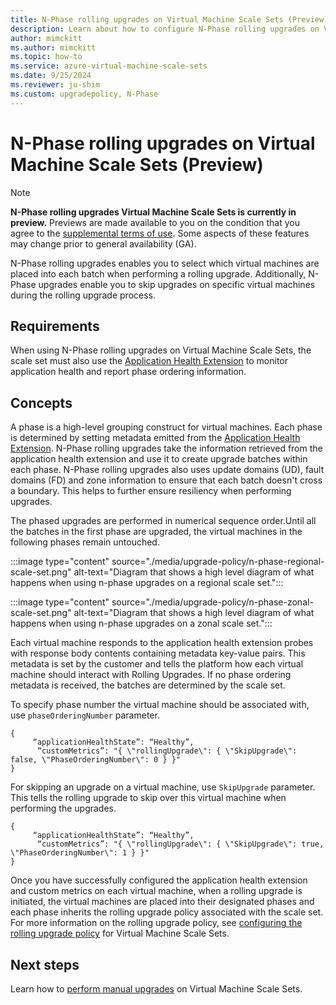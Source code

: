 ```yaml
---
title: N-Phase rolling upgrades on Virtual Machine Scale Sets (Preview)
description: Learn about how to configure N-Phase rolling upgrades on Virtual Machine Scale Sets.
author: mimckitt
ms.author: mimckitt
ms.topic: how-to
ms.service: azure-virtual-machine-scale-sets
ms.date: 9/25/2024
ms.reviewer: ju-shim
ms.custom: upgradepolicy, N-Phase
---
```

# N-Phase rolling upgrades on Virtual Machine Scale Sets (Preview)

> [!NOTE]
>**N-Phase rolling upgrades Virtual Machine Scale Sets is currently in preview.** Previews are made available to you on the condition that you agree to the [supplemental terms of use](https://azure.microsoft.com/support/legal/preview-supplemental-terms/). Some aspects of these features may change prior to general availability (GA).


N-Phase rolling upgrades enables you to select which virtual machines are placed into each batch when performing a rolling upgrade. Additionally, N-Phase upgrades enable you to skip upgrades on specific virtual machines during the rolling upgrade process. 

## Requirements

When using N-Phase rolling upgrades on Virtual Machine Scale Sets, the scale set must also use the [Application Health Extension](virtual-machine-scale-sets-health-extension.md) to monitor application health and report phase ordering information. 

## Concepts

A phase is a high-level grouping construct for virtual machines. Each phase is determined by setting metadata emitted from the [Application Health Extension](virtual-machine-scale-sets-health-extension.md). N-Phase rolling upgrades take the information retrieved from the application health extension and use it to create upgrade batches within each phase. N-Phase rolling upgrades also uses update domains (UD), fault domains (FD) and zone information to ensure that each batch doesn't cross a boundary. This helps to further ensure resiliency when performing upgrades. 

The phased upgrades are performed in numerical sequence order.Until all the batches in the first phase are upgraded, the virtual machines in the following phases remain untouched. 

:::image type="content" source="./media/upgrade-policy/n-phase-regional-scale-set.png" alt-text="Diagram that shows a high level diagram of what happens when using n-phase upgrades on a regional scale set.":::


:::image type="content" source="./media/upgrade-policy/n-phase-zonal-scale-set.png" alt-text="Diagram that shows a high level diagram of what happens when using n-phase upgrades on a zonal scale set.":::


Each virtual machine responds to the application health extension probes with response body contents containing metadata key-value pairs. This metadata is set by the customer and tells the platform how each virtual machine should interact with Rolling Upgrades. If no phase ordering metadata is received, the batches are determined by the scale set. 

To specify phase number the virtual machine should be associated with, use `phaseOrderingNumber` parameter.  

```HTTP
{
     “applicationHealthState”: “Healthy”,
      “customMetrics”: "{ \"rollingUpgrade\": { \"SkipUpgrade\": false, \"PhaseOrderingNumber\": 0 } }"
}
```

For skipping an upgrade on a virtual machine, use `SkipUpgrade` parameter. This tells the rolling upgrade to skip over this virtual machine when performing the upgrades.  

```HTTP
{
     “applicationHealthState”: “Healthy”,
      “customMetrics”: "{ \"rollingUpgrade\": { \"SkipUpgrade\": true, \"PhaseOrderingNumber\": 1 } }"
}
```

Once you have successfully configured the application health extension and custom metrics on each virtual machine, when a rolling upgrade is initiated, the virtual machines are placed into their designated phases and each phase inherits the rolling upgrade policy associated with the scale set. For more information on the rolling upgrade policy, see [configuring the rolling upgrade policy](virtual-machine-scale-sets-configure-upgrades.md) for Virtual Machine Scale Sets. 


## Next steps
Learn how to [perform manual upgrades](virtual-machine-scale-sets-perform-manual-upgrades.md) on Virtual Machine Scale Sets. 
